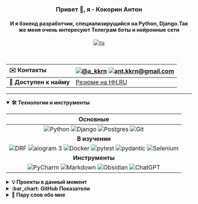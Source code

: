<h3 align="center">Привет 👋, я - Кокорин Антон</h3><h4 align="center">И я бэкенд разработчик, специализирущийся на Python, Django.Так же меня очень интересуют Телеграм боты и нейронные сети</h4><div align="center"><a href="https://github.com/akkrn/akkrn/blob/main/README.md" ><img alt="ru" src="https://img.shields.io/badge/version-on%20english-white"/></a></div>

<br>
<br>

|:envelope: **Контакты**|<a href="https://t.me/a_kkrn"><img src="https://img.shields.io/badge/@a_kkrn-2CA5E0?style=flat&logo=telegram&logoColor=white" alt="@a_kkrn" /></a> <a href="mailto:ant.kkrn@gmail.com"><img src="https://img.shields.io/badge/-ant.kkrn@gmail.com-%2314354c.svg?style=flat&logo=gmail&logoColor=red" alt="ant.kkrn@gmail.com" /></a> |
|:-|:-|
|👔 **Доступен к найму**|[Резюме на HH.RU](https://hh.ru/applicant/resumes/view?resume=a8a2c88cff0bff192a0039ed1f575a4a303266)|


---

<details open>
<summary><b>🛠️ Технологии и инструменты</b></summary>

|Основные|
|:-:|
|<img src="https://img.shields.io/badge/Python-%2314354c.svg?logo=Python&logoColor=white&style=flat" alt="Python" /> <img src="https://img.shields.io/badge/Django-%23092e20.svg?logo=django&logoColor=white&style=flat" alt="Django" />  <img src="https://img.shields.io/badge/Postgres-%23336791.svg?logo=postgresql&logoColor=white&style=flat" alt="Postgres" /> <img src="https://img.shields.io/badge/git-%23d22128.svg?logo=git&logoColor=white&style=flat" alt="Git" />|
|**В изучении**|
|<img src="https://img.shields.io/badge/Django-REST-ff1709?style=flat&logo=django&logoColor=white&color=ff1709&labelColor=gray" alt="DRF" /> <img src="https://img.shields.io/badge/aiogram 3-%2300ADD8.svg?style=flat&logo=telegram&logoColor=white" alt="aiogram 3" /> <img src="https://img.shields.io/badge/Docker-%230db7ed.svg?style=flat&logo=docker&logoColor=white" alt="Docker" /> <img src="https://img.shields.io/badge/pytest-3670A0?style=flat&logo=python&logoColor=ffdd54" alt="pytest" /> <img src="https://img.shields.io/badge/pydantic-3670A0?style=flat&logo=python&logoColor=ffdd54" alt="pydantic" /> <img src="https://img.shields.io/badge/Selenium-%23009639.svg?style=flat&logo=selenium&logoColor=white" alt="Selenium" />|
|**Инструменты**|
|<img src="https://img.shields.io/badge/PyCharm-000000.svg?&style=flat&logo=PyCharm&logoColor=white" alt="PyCharm" /> <img src="https://img.shields.io/badge/Markdown-%23000000.svg?style=flat&logo=markdown&logoColor=white" alt="Markdown" /> <img src="https://img.shields.io/badge/Obsidian-%23483699.svg?style=flat&logo=obsidian&logoColor=white" alt="Obsidian" /> <img src="https://img.shields.io/badge/ChatGPT-%23000000.svg?style=flat&logo=openai&logoColor=white" alt="ChatGPT" />|
</details>


<details><summary><b>💡 Проекты в данный момент</b></summary>

[Бот-помошник дольшика](https://github.com/akkrn/help_ddu_bot) - это телеграм-бот, созданный для облегчения защиты своих прав и интересов для людей, которые купили квартиру в долевом строительстве и чьи права были нарушены. Здесь вы сможете рассчитать сумму неустойки, узнать, как правильно принять квартиру, составить претензию к застройщику и получить ответы на самые распространенные вопросы

</details>

<details>
<summary><b>:bar_chart: GitHub Показатели</b></summary>

<p align="center"><img src="https://streak-stats.demolab.com?user=akkrn&theme=flag-india&hide_border=true&date_format=j%20M%5B%20Y%5D&background=DD272700&stroke=0211DD" atl="commits_stat" width="420"/></p>
</details>

<details>
<summary><b>👀 Пару слов обо мне</b></summary>

* ✈️Люблю: путешествия, походы, горные лыжи, музыкальные инструменты и музыку. Играю в Подземелье и Драконы 🧙

* 📓 Обучался в школе 21 от Сбербанка (аналог  французской школы 42). Закончил обучение в Яндекс.Практикум на курсе Python Backend разработки

* 🌏  В настоящий момент нахожусь на острове Самуи, Таиланд
</details>
